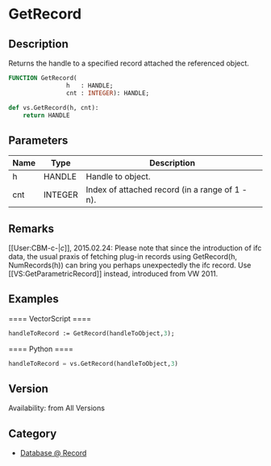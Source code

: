 # GetRecord

## Description
Returns the handle to a specified record attached the referenced object.

```pascal
FUNCTION GetRecord(
				h   : HANDLE;
				cnt : INTEGER): HANDLE;
```

```python
def vs.GetRecord(h, cnt):
    return HANDLE
```

## Parameters
|Name|Type|Description|
|---|---|---|
|h|HANDLE|Handle to object.|
|cnt|INTEGER|Index of attached record (in a range of 1 -  n).|

## Remarks
[[User:CBM-c-|_c_]], 2015.02.24:
Please note that since the introduction of ifc data, the usual praxis of fetching plug-in records using GetRecord(h, NumRecords(h)) can bring you perhaps unexpectedly the ifc record. Use [[VS:GetParametricRecord]] instead, introduced from VW 2011.

## Examples
==== VectorScript ====
```pascal
handleToRecord := GetRecord(handleToObject,3);
```
==== Python ====
```python
handleToRecord = vs.GetRecord(handleToObject,3)
```

## Version
Availability: from All Versions

## Category
* [Database @ Record](../Categories/Database%20-%20Record.md)
